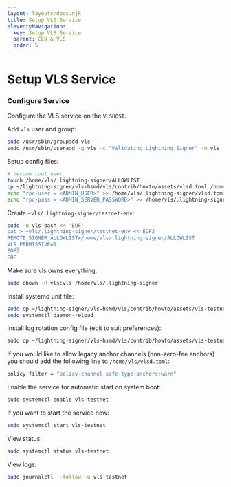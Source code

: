 ```yaml
---
layout: layouts/docs.njk
title: Setup VLS Service
eleventyNavigation:
  key: Setup VLS Service
  parent: CLN & VLS
  order: 5
---
```


# Setup VLS Service

### Configure Service

Configure the VLS service on the `VLSHOST`.

Add `vls` user and group:
```bash
sudo /usr/sbin/groupadd vls
sudo /usr/sbin/useradd -g vls -c "Validating Lightning Signer" -m vls
```

Setup config files:
```bash
# become root user
touch /home/vls/.lightning-signer/ALLOWLIST
cp ~/lightning-signer/vls-hsmd/vls/contrib/howto/assets/vlsd.toml /home/vls/.lightning-signer/vlsd.toml
echo "rpc-user = <ADMIN_USER>" >> /home/vls/.lightning-signer/vlsd.toml
echo "rpc-pass = <ADMIN_SERVER_PASSWORD>" >> /home/vls/.lightning-signer/vlsd.toml
```

Create `~vls/.lightning-signer/testnet-env`:
```bash
sudo -u vls bash << 'EOF'
cat > ~vls/.lightning-signer/testnet-env << EOF2
REMOTE_SIGNER_ALLOWLIST=/home/vls/.lightning-signer/ALLOWLIST
VLS_PERMISSIVE=1
EOF2
EOF
```

Make sure vls owns everything:
```bash
sudo chown -R vls:vls /home/vls/.lightning-signer
```

Install systemd unit file:
```bash
sudo cp ~/lightning-signer/vls-hsmd/vls/contrib/howto/assets/vls-testnet.service /etc/systemd/system/
sudo systemctl daemon-reload
```

Install log rotation config file (edit to suit preferences):
```bash
sudo cp ~/lightning-signer/vls-hsmd/vls/contrib/howto/assets/vls-testnet.logrotate /etc/logrotate.d/vls-testnet
```

If you would like to allow legacy anchor channels (non-zero-fee anchors) you should
add the following line to `/home/vls/vlsd.toml`:
```bash
policy-filter = "policy-channel-safe-type-anchors:warn"
```

Enable the  service for automatic start on system boot:
```bash
sudo systemctl enable vls-testnet
```

If you want to start the service now:
```bash
sudo systemctl start vls-testnet
```

View status:
```bash
sudo systemctl status vls-testnet
```

View logs:
```bash
sudo journalctl --follow -u vls-testnet
```
